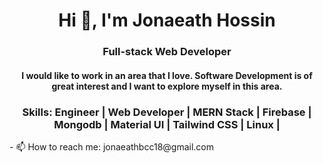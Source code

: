 <h1 align="center">Hi 👋, I'm Jonaeath Hossin</h1>
<h3 align="center">Full-stack Web Developer</h3>
<h4 align="center">I would like to work in an area that I love.
Software Development is of great interest and I want to explore myself in this area.</h4>
<h3 align="center">Skills: Engineer | Web Developer | MERN Stack | Firebase | Mongodb | Material UI | Tailwind CSS | Linux |</h3>
- 📫 How to reach me: jonaeathbcc18@gmail.com







